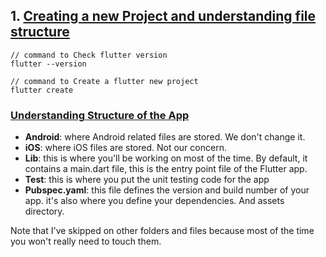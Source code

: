 ## 1. <u>Creating a new Project and understanding file structure</u>

```
// command to Check flutter version
flutter --version

// command to Create a flutter new project
flutter create

```

### <u>Understanding Structure of the App</u>

- **Android**: where Android related files are stored. We don't change it.
- **iOS**: where iOS files are stored. Not our concern.
- **Lib**: this is where you'll be working on most of the time. By default, it contains a main.dart file, this is the entry point file of the Flutter app.
- **Test**: this is where you put the unit testing code for the app
- **Pubspec.yaml**: this file defines the version and build number of your app. it's also where you define your dependencies. And assets directory.

Note that I've skipped on other folders and files because most of the time you won't really need to touch them.

